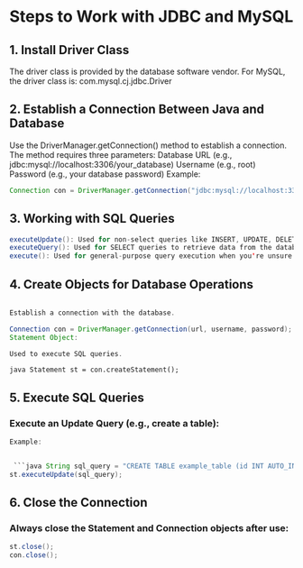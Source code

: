 # Steps to Work with JDBC and MySQL

## 1. Install Driver Class

The driver class is provided by the database software vendor.
For MySQL, the driver class is:
com.mysql.cj.jdbc.Driver

## 2. Establish a Connection Between Java and Database

Use the DriverManager.getConnection() method to establish a connection.
The method requires three parameters:
Database URL (e.g., jdbc:mysql://localhost:3306/your_database)
Username (e.g., root)
Password (e.g., your database password)
Example:

```java
Connection con = DriverManager.getConnection("jdbc:mysql://localhost:3306/your_database", "username", "password");
```

## 3. Working with SQL Queries

```java Query Types:
executeUpdate(): Used for non-select queries like INSERT, UPDATE, DELETE, or CREATE TABLE.
executeQuery(): Used for SELECT queries to retrieve data from the database.
execute(): Used for general-purpose query execution when you're unsure of the type (not commonly used).
```

## 4. Create Objects for Database Operations

```java Connection Object:

Establish a connection with the database.

Connection con = DriverManager.getConnection(url, username, password);
Statement Object:

Used to execute SQL queries.
```

`java Statement st = con.createStatement(); `

## 5. Execute SQL Queries

### Execute an Update Query (e.g., create a table):

````java st.executeUpdate(sql_query);
Example:


 ```java String sql_query = "CREATE TABLE example_table (id INT AUTO_INCREMENT PRIMARY KEY, name VARCHAR(100), age INT)";
st.executeUpdate(sql_query);
````

## 6. Close the Connection

### Always close the Statement and Connection objects after use:

```java
st.close();
con.close();
```

